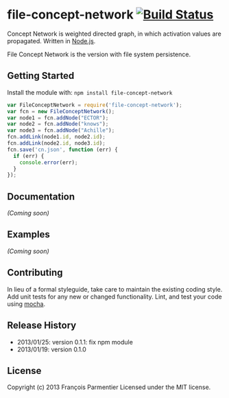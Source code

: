 # file-concept-network [![Build Status](https://secure.travis-ci.org/parmentf/node-file-concept-network.png)](http://travis-ci.org/parmentf/node-file-concept-network)

Concept Network is weighted directed graph, in which activation values are propagated. Written in [Node.js](http://nodejs.org).

File Concept Network is the version with file system persistence.

## Getting Started
Install the module with: `npm install file-concept-network`

```javascript
var FileConceptNetwork = require('file-concept-network');
var fcn = new FileConceptNetwork();
var node1 = fcn.addNode("ECTOR");
var node2 = fcn.addNode("knows");
var node3 = fcn.addNode("Achille");
fcn.addLink(node1.id, node2.id);
fcn.addLink(node2.id, node3.id);
fcn.save('cn.json', function (err) {
  if (err) {
    console.error(err);
  }
});
```

## Documentation
_(Coming soon)_

## Examples
_(Coming soon)_

## Contributing
In lieu of a formal styleguide, take care to maintain the existing coding style. Add unit tests for any new or changed functionality. Lint, and test your code using [mocha](http://visionmedia.github.com/mocha/).

## Release History
* 2013/01/25: version 0.1.1: fix npm module
* 2013/01/19: version 0.1.0

## License
Copyright (c) 2013 François Parmentier
Licensed under the MIT license.
